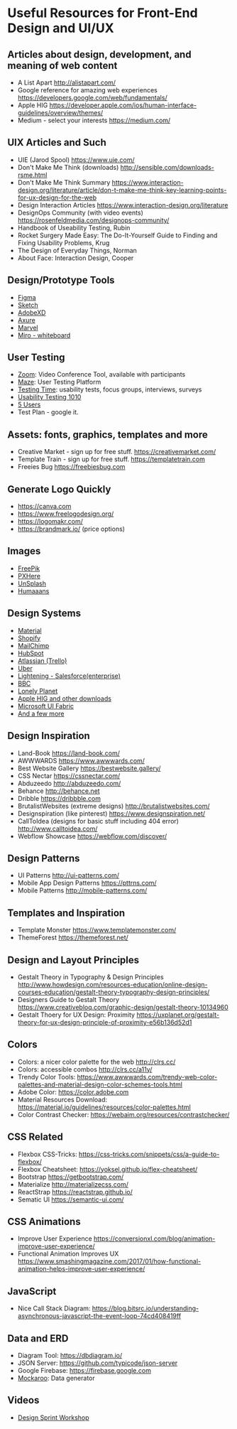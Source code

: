 # Useful Resources for Front-End Design and UI/UX

## Articles about design, development, and meaning of web content 
* A List Apart http://alistapart.com/
* Google reference for amazing web experiences https://developers.google.com/web/fundamentals/
* Apple HIG https://developer.apple.com/ios/human-interface-guidelines/overview/themes/
* Medium - select your interests https://medium.com/

## UIX Articles and Such
* UIE (Jarod Spool) https://www.uie.com/
* Don't Make Me Think (downloads) http://sensible.com/downloads-rsme.html
* Don't Make Me Think Summary https://www.interaction-design.org/literature/article/don-t-make-me-think-key-learning-points-for-ux-design-for-the-web
* Design Interaction Articles https://www.interaction-design.org/literature
* DesignOps Community (with video events) https://rosenfeldmedia.com/designops-community/
* Handbook of Useability Testing, Rubin
* Rocket Surgery Made Easy: The Do-It-Yourself Guide to Finding and Fixing Usability Problems, Krug
* The Design of Everyday Things, Norman
* About Face: Interaction Design, Cooper

## Design/Prototype Tools
* [Figma](https://figma.com)
* [Sketch](https://sketch.com)
* [AdobeXD](https://www.adobe.com/products/xd.html)
* [Axure](https://www.axure.com/)
* [Marvel](https://marvelapp.com/)
* [Miro - whiteboard](https://miro.com/)

## User Testing
* [Zoom](https://zoom.us/): Video Conference Tool, available with participants
* [Maze](https://maze.design/): User Testing Platform
* [Testing Time](https://www.testingtime.com/): usability tests, focus groups, interviews, surveys
* [Usability Testing 1010](https://www.nngroup.com/articles/usability-testing-101/)
* [5 Users](https://www.nngroup.com/articles/why-you-only-need-to-test-with-5-users/)
* Test Plan - google it.

## Assets: fonts, graphics, templates and more
* Creative Market - sign up for free stuff. https://creativemarket.com/
* Template Train - sign up for free stuff. https://templatetrain.com
* Freeies Bug https://freebiesbug.com

## Generate Logo Quickly
* https://canva.com
* https://www.freelogodesign.org/
* https://logomakr.com/
* https://brandmark.io/ (price options)

## Images
  * [FreePik](https://www.freepik.com/)
  * [PXHere](https://pxhere.com/)
  * [UnSplash](https://unsplash.com/)
  * [Humaaans](https://www.humaaans.com/)
  
## Design Systems
 * [Material](https://material.io/)
 * [Shopify](https://polaris.shopify.com/)
 * [MailChimp](https://ux.mailchimp.com/patterns/color)
 * [HubSpot](https://canvas.hubspot.com/)
 * [Atlassian (Trello)](https://www.atlassian.design/)
 * [Uber](https://brand.uber.com/)
 * [Lightening - Salesforce(enterprise)](https://www.lightningdesignsystem.com/)
 * [BBC](https://www.bbc.co.uk/gel)
 * [Lonely Planet](https://rizzo.lonelyplanet.com/styleguide/design-elements/colours)
 * [Apple HIG and other downloads](https://developer.apple.com/design/)
 * [Microsoft UI Fabric](https://developer.microsoft.com/en-us/fabric#/get-started)
 * [And a few more](https://designsystemsrepo.com/design-systems/)
 

## Design Inspiration
* Land-Book https://land-book.com/
* AWWWARDS https://www.awwwards.com/
* Best Website Gallery https://bestwebsite.gallery/
* CSS Nectar https://cssnectar.com/
* Abduzeedo http://abduzeedo.com/
* Behance http://behance.net
* Dribble https://dribbble.com
* BrutalistWebsites (extreme designs) http://brutalistwebsites.com/
* Designspiration (like pinterest) https://www.designspiration.net/
* CallToIdea (designs for basic stuff including 404 error) http://www.calltoidea.com/
* Webflow Showcase https://webflow.com/discover/

## Design Patterns
* UI Patterns http://ui-patterns.com/
* Mobile App Design Patterns https://pttrns.com/
* Mobile Patterns http://mobile-patterns.com/

## Templates and Inspiration
* Template Monster https://www.templatemonster.com/
* ThemeForest https://themeforest.net/

## Design and Layout Principles
* Gestalt Theory in Typography & Design Principles http://www.howdesign.com/resources-education/online-design-courses-education/gestalt-theory-typography-design-principles/
* Designers Guide to Gestalt Theory https://www.creativebloq.com/graphic-design/gestalt-theory-10134960
* Gestalt Thoery for UX Design: Proximity https://uxplanet.org/gestalt-theory-for-ux-design-principle-of-proximity-e56b136d52d1

## Colors
* Colors: a nicer color palette for the web http://clrs.cc/
* Colors: accessible combos http://clrs.cc/a11y/
* Trendy Color Tools: https://www.awwwards.com/trendy-web-color-palettes-and-material-design-color-schemes-tools.html
* Adobe Color: https://color.adobe.com
* Material Resources Download: https://material.io/guidelines/resources/color-palettes.html
* Color Contrast Checker: https://webaim.org/resources/contrastchecker/

## CSS Related
* Flexbox CSS-Tricks: https://css-tricks.com/snippets/css/a-guide-to-flexbox/
* Flexbox Cheatsheet: https://yoksel.github.io/flex-cheatsheet/
* Bootstrap https://getbootstrap.com/
* Materialize http://materializecss.com/ 
* ReactStrap https://reactstrap.github.io/
* Sematic UI https://semantic-ui.com/

## CSS Animations
* Improve User Experience https://conversionxl.com/blog/animation-improve-user-experience/
* Functional Animation Improves UX https://www.smashingmagazine.com/2017/01/how-functional-animation-helps-improve-user-experience/

## JavaScript
* Nice Call Stack Diagram: https://blog.bitsrc.io/understanding-asynchronous-javascript-the-event-loop-74cd408419ff

## Data and ERD
* Diagram Tool: https://dbdiagram.io/
* JSON Server: https://github.com/typicode/json-server
* Google Firebase: https://firebase.google.com
* [Mockaroo](https://mockaroo.com/): Data generator

## Videos
* [Design Sprint Workshop](https://youtu.be/JTqCR84fzeg)
